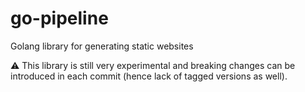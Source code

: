 # go-pipeline

Golang library for generating static websites

:warning: This library is still very experimental and breaking changes can be introduced in each commit (hence lack of tagged versions as well).

